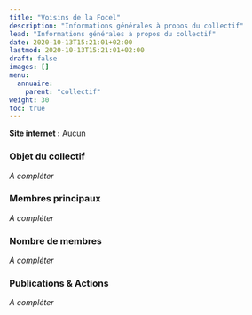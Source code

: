 ```yaml
---
title: "Voisins de la Focel"
description: "Informations générales à propos du collectif"
lead: "Informations générales à propos du collectif"
date: 2020-10-13T15:21:01+02:00
lastmod: 2020-10-13T15:21:01+02:00
draft: false
images: []
menu:
  annuaire:
    parent: "collectif"
weight: 30
toc: true
---
```


**Site internet :** Aucun

### Objet du collectif
*A compléter*

### Membres principaux
*A compléter*

### Nombre de membres
*A compléter*

### Publications & Actions
*A compléter*
